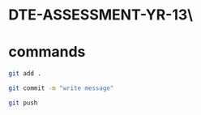 # DTE-ASSESSMENT-YR-13\

# commands

```bash
git add . 

git commit -m "write message"

git push

```